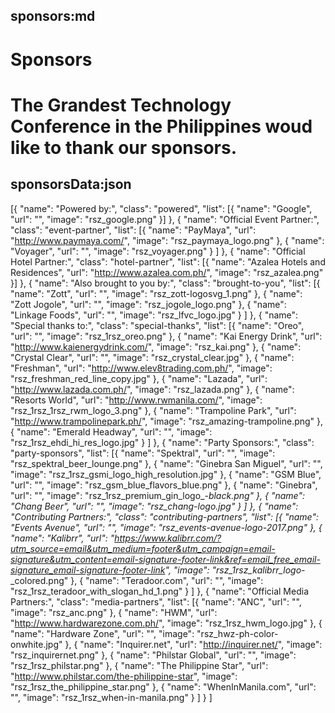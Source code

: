 sponsors:md
-----
# Sponsors

The Grandest Technology Conference in the Philippines woud like to thank our sponsors.
=====
sponsorsData:json
-----
[{
		"name": "Powered by:",
		"class": "powered",
		"list": [{
			"name": "Google",
			"url": "",
			"image": "rsz_google.png"
		}]
	},
	{
		"name": "Official Event Partner:",
		"class": "event-partner",
		"list": [{
				"name": "PayMaya",
				"url": "http://www.paymaya.com/",
				"image": "rsz_paymaya_logo.png"
			},
			{
				"name": "Voyager",
				"url": "",
				"image": "rsz_voyager.png"
			}
		]
	},
	{
		"name": "Official Hotel Partner:",
		"class": "hotel-partner",
		"list": [{
			"name": "Azalea Hotels and Residences",
			"url": "http://www.azalea.com.ph/",
			"image": "rsz_azalea.png"
		}]
	},
	{
		"name": "Also brought to you by:",
		"class": "brought-to-you",
		"list": [{
				"name": "Zott",
				"url": "",
				"image": "rsz_zott-logosvg_1.png"
			},
			{
				"name": "Zott Jogole",
				"url": "",
				"image": "rsz_jogole_logo.png"
			},
			{
				"name": "Linkage Foods",
				"url": "",
				"image": "rsz_lfvc_logo.jpg"
			}
		]
	},
	{
		"name": "Special thanks to:",
		"class": "special-thanks",
		"list": [{
				"name": "Oreo",
				"url": "",
				"image": "rsz_1rsz_oreo.png"
			},
			{
				"name": "Kai Energy Drink",
				"url": "http://www.kaienergydrink.com/",
				"image": "rsz_kai.png"
			},
			{
				"name": "Crystal Clear",
				"url": "",
				"image": "rsz_crystal_clear.jpg"
			},
			{
				"name": "Freshman",
				"url": "http://www.elev8trading.com.ph/",
				"image": "rsz_freshman_red_line_copy.jpg"
			},
			{
				"name": "Lazada",
				"url": "http://www.lazada.com.ph/",
				"image": "rsz_lazada.png"
			},
			{
				"name": "Resorts World",
				"url": "http://www.rwmanila.com/",
				"image": "rsz_1rsz_1rsz_rwm_logo_3.png"
			},
			{
				"name": "Trampoline Park",
				"url": "http://www.trampolinepark.ph/",
				"image": "rsz_amazing-trampoline.png"
			},
			{
				"name": "Emerald Headway",
				"url": "",
				"image": "rsz_1rsz_ehdi_hi_res_logo.jpg"
			}
		]
	},
	{
		"name": "Party Sponsors:",
		"class": "party-sponsors",
		"list": [{
				"name": "Spektral",
				"url": "",
				"image": "rsz_spektral_beer_lounge.png"
			},
			{
				"name": "Ginebra San Miguel",
				"url": "",
				"image": "rsz_1rsz_gsmi_logo_high_resolution.jpg"
			},
			{
				"name": "GSM Blue",
				"url": "",
				"image": "rsz_gsm_blue_flavors_blue.png"
			},
			{
				"name": "Ginebra",
				"url": "",
				"image": "rsz_1rsz_premium_gin_logo_-_black.png"
			},
			{
				"name": "Chang Beer",
				"url": "",
				"image": "rsz_chang-logo.jpg"
			}
		]
	},
	{
		"name": "Contributing Partners:",
		"class": "contributing-partners",
		"list": [{
				"name": "Events Avenue",
				"url": "",
				"image": "rsz_events-avenue-logo-2017.png"
			},
			{
				"name": "Kalibrr",
				"url": "https://www.kalibrr.com/?utm_source=email&utm_medium=footer&utm_campaign=email-signature&utm_content=email-signature-footer-link&ref=email_free_email-signature_email-signature-footer-link",
				"image": "rsz_1rsz_kalibrr_logo_-_colored.png"
			},
			{
				"name": "Teradoor.com",
				"url": "",
				"image": "rsz_1rsz_teradoor_with_slogan_hd_1.png"
			}
		]
	},
	{
		"name": "Official Media Partners:",
		"class": "media-partners",
		"list": [{
				"name": "ANC",
				"url": "",
				"image": "rsz_anc.png"
			},
			{
				"name": "HWM",
				"url": "http://www.hardwarezone.com.ph/",
				"image": "rsz_1rsz_hwm_logo.jpg"
			},
			{
				"name": "Hardware Zone",
				"url": "",
				"image": "rsz_hwz-ph-color-onwhite.jpg"
			},
			{
				"name": "Inquirer.net",
				"url": "http://inquirer.net/",
				"image": "rsz_inquirernet.png"
			},
			{
				"name": "Philstar Global",
				"url": "",
				"image": "rsz_1rsz_philstar.png"
			},
			{
				"name": "The Philippine Star",
				"url": "http://www.philstar.com/the-philippine-star",
				"image": "rsz_1rsz_the_philippine_star.png"
			}, {
				"name": "WhenInManila.com",
				"url": "",
				"image": "rsz_1rsz_when-in-manila.png"
			}
		]
	}
]